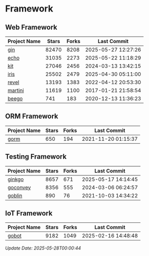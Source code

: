 # Framework

## Web Framework
| Project Name | Stars | Forks | Last Commit |
| ------------ | ----- | ----- | ----------- |
| [gin](https://github.com/gin-gonic/gin) | 82470 | 8208 | 2025-05-27 12:27:26 |
| [echo](https://github.com/labstack/echo) | 31035 | 2273 | 2025-05-22 11:18:29 |
| [kit](https://github.com/go-kit/kit) | 27046 | 2456 | 2024-03-13 13:42:15 |
| [iris](https://github.com/kataras/iris) | 25502 | 2479 | 2025-04-30 05:11:00 |
| [revel](https://github.com/revel/revel) | 13193 | 1383 | 2022-04-12 20:53:30 |
| [martini](https://github.com/go-martini/martini) | 11619 | 1100 | 2017-01-21 21:58:54 |
| [beego](https://github.com/astaxie/beego) | 741 | 183 | 2020-12-13 11:36:23 |

## ORM Framework
| Project Name | Stars | Forks | Last Commit |
| ------------ | ----- | ----- | ----------- |
| [gorm](https://github.com/jinzhu/gorm) | 650 | 194 | 2021-11-20 01:15:37 |

## Testing Framework
| Project Name | Stars | Forks | Last Commit |
| ------------ | ----- | ----- | ----------- |
| [ginkgo](https://github.com/onsi/ginkgo) | 8657 | 671 | 2025-05-17 14:14:45 |
| [goconvey](https://github.com/smartystreets/goconvey) | 8356 | 555 | 2024-03-06 06:24:57 |
| [goblin](https://github.com/franela/goblin) | 890 | 76 | 2021-10-03 14:34:22 |

## IoT Framework
| Project Name | Stars | Forks | Last Commit |
| ------------ | ----- | ----- | ----------- |
| [gobot](https://github.com/hybridgroup/gobot) | 9182 | 1049 | 2025-02-16 14:48:48 |

*Update Date: 2025-05-28T00:00:44*